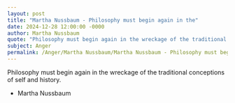 ```yaml
---
layout: post
title: "Martha Nussbaum - Philosophy must begin again in the"
date: 2024-12-28 12:00:00 -0000
author: Martha Nussbaum
quote: "Philosophy must begin again in the wreckage of the traditional conceptions of self and history."
subject: Anger
permalink: /Anger/Martha Nussbaum/Martha Nussbaum - Philosophy must begin again in the
---
```


Philosophy must begin again in the wreckage of the traditional conceptions of self and history.

- Martha Nussbaum
